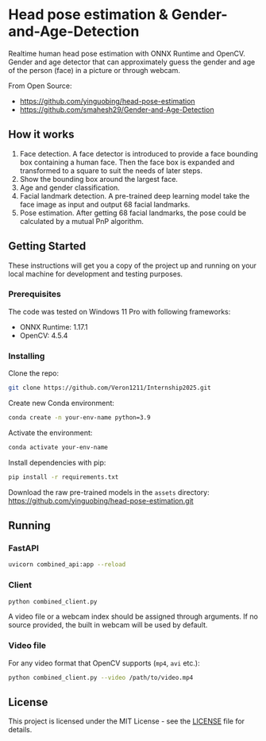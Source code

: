 # Head pose estimation & Gender-and-Age-Detection

Realtime human head pose estimation with ONNX Runtime and OpenCV. Gender and age detector that can approximately guess the gender and age of the person (face) in a picture or through webcam.

From Open Source:
- https://github.com/yinguobing/head-pose-estimation
- https://github.com/smahesh29/Gender-and-Age-Detection

## How it works

1. Face detection. A face detector is introduced to provide a face bounding box containing a human face. Then the face box is expanded and transformed to a square to suit the needs of later steps.
2. Show the bounding box around the largest face.
3. Age and gender classification.
2. Facial landmark detection. A pre-trained deep learning model take the face image as input and output 68 facial landmarks.
3. Pose estimation. After getting 68 facial landmarks, the pose could be calculated by a mutual PnP algorithm.

## Getting Started

These instructions will get you a copy of the project up and running on your local machine for development and testing purposes.

### Prerequisites

The code was tested on Windows 11 Pro with following frameworks:
- ONNX Runtime: 1.17.1
- OpenCV: 4.5.4

### Installing

Clone the repo:
```bash
git clone https://github.com/Veron1211/Internship2025.git
```

Create new Conda environment:
```bash
conda create -n your-env-name python=3.9
```

Activate the environment:
```bash
conda activate your-env-name
```

Install dependencies with pip:
```bash
pip install -r requirements.txt
```

Download the raw pre-trained models in the `assets` directory:
https://github.com/yinguobing/head-pose-estimation.git

## Running

### FastAPI
```bash
uvicorn combined_api:app --reload
```

### Client
```bash
python combined_client.py
```

A video file or a webcam index should be assigned through arguments. If no source provided, the built in webcam will be used by default.

### Video file

For any video format that OpenCV supports (`mp4`, `avi` etc.):

```bash
python combined_client.py --video /path/to/video.mp4
```

## License
This project is licensed under the MIT License - see the [LICENSE](LICENSE) file for details. 
